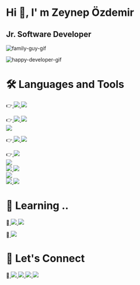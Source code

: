 # Hi :wave:, I' m Zeynep Özdemir

## Jr. Software Developer


![family-guy-gif](https://github.com/zeyn-app/zeyn-app/assets/64809828/5f2f3275-2729-498e-acaf-5a3c2b8684b4)

![happy-developer-gif](https://github.com/zeyn-app/zeyn-app/assets/64809828/f15332a8-2603-4e25-910d-979454d30e16)



# 🛠️ Languages and Tools
<p align='left'>
    👉<a href='|'>
    <img src='https://camo.githubusercontent.com/06c6858186510906c21d8c951168d55d976d7dfb9176ed6125c55b8a7de0baae/68747470733a2f2f696d672e736869656c64732e696f2f62616467652f4749542d4534344333303f7374796c653d666f722d7468652d6261646765266c6f676f3d676974266c6f676f436f6c6f723d7768697465'>
    </a>
    <a href=''>
    <img src='https://img.shields.io/badge/GitHub-100000?style=for-the-badge&logo=github&logoColor=white'>    
    </a>
    
👉<a href=''>
    <img src='https://img.shields.io/badge/Java-ED8B00?style=for-the-badge&logo=java&logoColor=white'>
 </a>
<a href=''>
    <img src='https://img.shields.io/badge/Spring-6DB33F?style=for-the-badge&logo=spring&logoColor=white'>    
</a>
<a href=''>
    <img src='https://camo.githubusercontent.com/de3012ca40ba3ef433da8807996576d3cafaccf638909e83b1048b1d8aec3b77/68747470733a2f2f696d672e736869656c64732e696f2f62616467652f537072696e675f426f6f742d4632463446393f7374796c653d666f722d7468652d6261646765266c6f676f3d737072696e672d626f6f74'>    
</a>

👉<a href=''>
    <img src='https://img.shields.io/badge/HTML5-E34F26?style=for-the-badge&logo=html5&logoColor=white'>
 </a>
<a href=''>
    <img src='https://img.shields.io/badge/CSS3-1572B6?style=for-the-badge&logo=css3&logoColor=white'>    
</a>

👉<a href=''>
    <img src='https://img.shields.io/badge/Visual_Studio_Code-0078D4?style=for-the-badge&logo=visual%20studio%20code&logoColor=white'>    
</a>
<a href=''>
    <img src='https://img.shields.io/badge/IntelliJ_IDEA-000000.svg?style=for-the-badge&logo=intellij-idea&logoColor=white'>    
</a>
<a href=''>
    <img src='https://img.shields.io/badge/Eclipse-2C2255?style=for-the-badge&logo=eclipse&logoColor=white'>
 </a>
 <a href=''>
    <img src='https://camo.githubusercontent.com/879423585ed087f3c973857c43ba7e7d84f52c993d2c937055726339fbf921d9/68747470733a2f2f696d672e736869656c64732e696f2f62616467652f506f73746d616e2d4646364333373f7374796c653d666f722d7468652d6261646765266c6f676f3d506f73746d616e266c6f676f436f6c6f723d7768697465'>    
</a>
<a href=''>
    <img src='https://img.shields.io/badge/MySQL-00000F?style=for-the-badge&logo=mysql&logoColor=white'>    
</a>
<a href=''>
    <img src='https://img.shields.io/badge/PostgreSQL-316192?style=for-the-badge&logo=postgresql&logoColor=white'>
 </a>
 <a href=''>
    <img src='https://img.shields.io/badge/Microsoft_SQL_Server-CC2927?style=for-the-badge&logo=microsoft-sql-server&logoColor=white'>
 </a>
</p>


# :dart: Learning ..

<p align='left'>
    🌱<a href='|'>
    <img src='https://img.shields.io/badge/JavaScript-323330?style=for-the-badge&logo=javascript&logoColor=F7DF1E'>
    </a>
    <a href=''>
    <img src='https://img.shields.io/badge/React-20232A?style=for-the-badge&logo=react&logoColor=61DAFB'>    
    </a>
    
🌱<a href=''>
    <img src='https://camo.githubusercontent.com/63350538fde994bc287ccd4908809301e157980e6564bf78d2c5cec22c0a5914/68747470733a2f2f696d672e736869656c64732e696f2f62616467652f446f636b65722d3243413545303f7374796c653d666f722d7468652d6261646765266c6f676f3d646f636b6572266c6f676f436f6c6f723d7768697465'>
 </a>
</p>

# :raising_hand: Let's Connect

<p align='left'>
    🌱<a href='mailto: zeynepozz2299@gmail.com'>
    <img src='https://img.shields.io/badge/Gmail-D14836?style=for-the-badge&logo=gmail&logoColor=white'>
    </a>
    <a href='https://www.linkedin.com/in/zzeynepozdemir/'>
    <img src='https://img.shields.io/badge/LinkedIn-0077B5?style=for-the-badge&logo=linkedin&logoColor=white'>
    </a>
    <a href='https://medium.com/@zeynepozzdemir'>
    <img src='https://img.shields.io/badge/Medium-12100E?style=for-the-badge&logo=medium&logoColor=white'>    
    </a>
    
<a href='https://www.hackerrank.com/imzeynepozdemir'>
    <img src='https://img.shields.io/badge/-Hackerrank-2EC866?style=for-the-badge&logo=HackerRank&logoColor=white'>
 </a>
</p>

